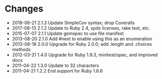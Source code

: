 # Changes

* 2018-06-21 2.1.3 Update SimpleCov syntax; drop Coveralls
* 2017-08-13 2.1.2 Update to Ruby 2.4, spdx licenses, rake test, etc.
* 2015-07-07 2.1.1 Update gemspec to use file manifest
* 2013-08-20 2.1.0 Add #next to enable using this as an enumeration
* 2013-08-18 2.0.0 Upgrade for Ruby 2.0.0; add .length and .choices methods
* 2012-03-21 1.4.0 Upgrade for Ruby 1.9.3, minitest/spec, and improved docs
* 2011-04-22 1.3.0 Update to 32 characters
* 2011-04-21 1.2.2 End support for Ruby 1.8.6
